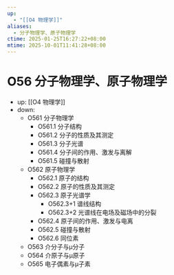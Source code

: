 ```yaml
---
up:
  - "[[O4 物理学]]"
aliases:
  - 分子物理学、原子物理学
ctime: 2025-01-25T16:27:22+08:00
mtime: 2025-10-01T11:41:28+08:00
---
```


# O56 分子物理学、原子物理学

- up: [[O4 物理学]]
- down:	
	- O561 分子物理学
		- O561.1 分子结构
		- O561.2 分子的性质及其测定
		- O561.3 分子光谱
		- O561.4 分子间的作用、激发与离解
		- O561.5 碰撞与散射
	- O562 原子物理学
		- O562.1 原子的结构
		- O562.2 原子的性质及其测定
		- O562.3 原子光谱学
			- O562.3+1 谱线结构
			- O562.3+2 光谱线在电场及磁场中的分裂
		- O562.4 原子间的作用、激发与电离
		- O562.5 碰撞与散射
		- O562.6 同位素
	- O563 介分子与μ分子
	- O564 介原子与μ原子
	- O565 电子偶素与μ子素
	
